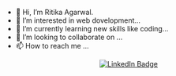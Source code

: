 - 👋 Hi, I’m Ritika Agarwal.
- 👀 I’m interested in web dovelopment...
- 🌱 I’m currently learning new skills like coding...
- 💞️ I’m looking to collaborate on ...
- 📫 How to reach me ...
<div align="center">
<a href="https://www.linkedin.com/in/ritika-agarwal-aba599185" >
    <img src="https://img.shields.io/badge/Contact Me-white?style=for-the-badge&logo=linkedin&logoColor=blue" alt="LinkedIn Badge"/>
  </a> 
</div>

<!---
RitikaAga/RitikaAga is a ✨ special ✨ repository because its `README.md` (this file) appears on your GitHub profile.
You can click the Preview link to take a look at your changes.
--->
